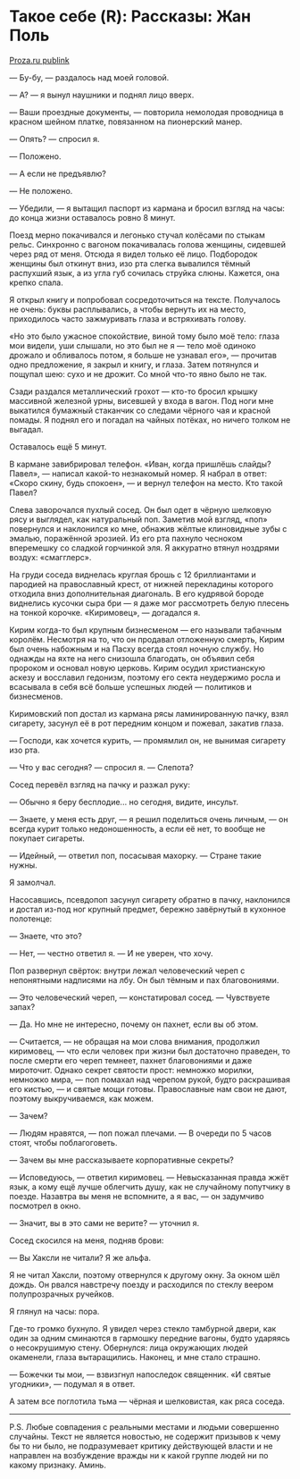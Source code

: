 # Такое себе (R): Рассказы: Жан Поль

[Proza.ru publink](https://proza.ru/2019/08/28/1158)

— Бу-бу, — раздалось над моей головой.

— А? — я вынул наушники и поднял лицо вверх.

— Ваши проездные документы, — повторила немолодая проводница в красном шейном платке, повязанном на пионерский манер.

— Опять? — спросил я.

— Положено.

— А если не предъявлю?

— Не положено.

— Убедили, — я вытащил паспорт из кармана и бросил взгляд на часы: до конца жизни оставалось ровно 8 минут.

Поезд мерно покачивался и легонько стучал колёсами по стыкам рельс. Синхронно с вагоном покачивалась голова женщины, сидевшей через ряд от меня. Отсюда я видел только её лицо. Подбородок женщины был откинут вниз, изо рта слегка вывалился тёмный распухший язык, а из угла губ сочилась струйка слюны. Кажется, она крепко спала.

Я открыл книгу и попробовал сосредоточиться на тексте. Получалось не очень: буквы расплывались, а чтобы вернуть их на место, приходилось часто зажмуривать глаза и встряхивать голову.

«Но это было ужасное спокойствие, виной тому было моё тело: глаза мои видели, уши слышали, но это был не я — тело моё одиноко дрожало и обливалось потом, я больше не узнавал его», — прочитав одно предложение, я закрыл и книгу, и глаза. Затем потянулся и пощупал шею: сухо и не дрожит. Со мной что-то явно было не так.

Сзади раздался металлический грохот — кто-то бросил крышку массивной железной урны, висевшей у входа в вагон. Под ноги мне выкатился бумажный стаканчик со следами чёрного чая и красной помады. Я поднял его и погадал на чайных потёках, но ничего толком не выгадал.

Оставалось ещё 5 минут.

В кармане завибрировал телефон. «Иван, когда пришлёшь слайды? Павел», — написал какой-то незнакомый номер. Я набрал в ответ: «Скоро скину, будь спокоен», — и вернул телефон на место. Кто такой Павел?

Слева заворочался пухлый сосед. Он был одет в чёрную шелковую рясу и выглядел, как натуральный поп. Заметив мой взгляд, «поп» повернулся и наклонился ко мне, обнажив жёлтые клиновидные зубы с эмалью, поражённой эрозией. Из его рта пахнуло чесноком вперемешку со сладкой горчинкой эля. Я аккуратно втянул ноздрями воздух: «смагглерс».

На груди соседа виднелась круглая брошь с 12 бриллиантами и пародией на православный крест, от нижней перекладины которого отходила вниз дополнительная диагональ. В его кудрявой бороде виднелись кусочки сыра бри — я даже мог рассмотреть белую плесень на тонкой корочке. «Киримовец», — догадался я.

Кирим когда-то был крупным бизнесменом — его называли табачным королём. Несмотря на то, что он продавал отложенную смерть, Кирим был очень набожным и на Пасху всегда стоял ночную службу. Но однажды на яхте на него снизошла благодать, он объявил себя пророком и основал новую церковь. Кирим осудил христианскую аскезу и восславил гедонизм, поэтому его секта неудержимо росла и всасывала в себя всё больше успешных людей — политиков и бизнесменов.

Киримовский поп достал из кармана рясы ламинированную пачку, взял сигарету, засунул её в рот передним концом и пожевал, закатив глаза.

— Господи, как хочется курить, — промямлил он, не вынимая сигарету изо рта.

— Что у вас сегодня? — спросил я. — Слепота?

Сосед перевёл взгляд на пачку и разжал руку:

— Обычно я беру бесплодие... но сегодня, видите, инсульт.

— Знаете, у меня есть друг, — я решил поделиться очень личным, — он всегда курит только недоношенность, а если её нет, то вообще не покупает сигареты.

— Идейный, — ответил поп, посасывая махорку. — Стране такие нужны.

Я замолчал.

Насосавшись, псевдопоп засунул сигарету обратно в пачку, наклонился и достал из-под ног крупный предмет, бережно завёрнутый в кухонное полотенце:

— Знаете, что это?

— Нет, — честно ответил я. — И не уверен, что хочу.

Поп развернул свёрток: внутри лежал человеческий череп с непонятными надписями на лбу.
Он был тёмным и пах благовониями.

— Это человеческий череп, — констатировал сосед. — Чувствуете запах?

— Да. Но мне не интересно, почему он пахнет, если вы об этом.

— Считается, — не обращая на мои слова внимания, продолжил киримовец, — что если человек при жизни был достаточно праведен, то после смерти его череп темнеет, пахнет благовониями и даже мироточит. Однако секрет святости прост: немножко морилки, немножко мира, — поп помахал над черепом рукой, будто раскрашивая его кистью, — и святые мощи готовы. Православные нам свои не дают, поэтому выкручиваемся, как можем.

— Зачем?

— Людям нравятся, — поп пожал плечами. — В очереди по 5 часов стоят, чтобы поблагоговеть.

— Зачем вы мне рассказываете корпоративные секреты?

— Исповедуюсь, — ответил киримовец. — Невысказанная правда жжёт язык, а кому ещё лучше облегчить душу, как не случайному попутчику в поезде. Назавтра вы меня не вспомните, а я вас, — он задумчиво посмотрел в окно.

— Значит, вы в это сами не верите? — уточнил я.

Сосед скосился на меня, подняв брови:

— Вы Хаксли не читали? Я же альфа.

Я не читал Хаксли, поэтому отвернулся к другому окну. За окном шёл дождь. Он рвался навстречу поезду и расходился по стеклу веером полупрозрачных ручейков.

Я глянул на часы: пора.

Где-то громко бухнуло. Я увидел через стекло тамбурной двери, как один за одним сминаются в гармошку передние вагоны, будто ударяясь о несокрушимую стену. Обернулся: лица окружающих людей окаменели, глаза вытаращились. Наконец, и мне стало страшно.

— Божечки ты мои, — взвизгнул напоследок священник. «И святые угодники», — подумал я в ответ.

А затем все поглотила тьма — чёрная и шелковистая, как ряса соседа.

---

P.S. Любые совпадения с реальными местами и людьми совершенно случайны. Текст не является новостью, не содержит призывов к чему бы то ни было, не подразумевает критику действующей власти и не направлен на возбуждение вражды ни к какой группе людей ни по какому признаку. Аминь.
